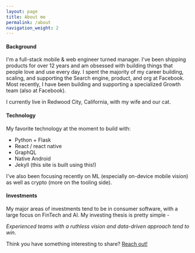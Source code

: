 ```yaml
---
layout: page
title: About me
permalink: /about
navigation_weight: 2
---
```

#### Background
I'm a full-stack mobile & web engineer turned manager. I've been shipping products for over 12 years and am obsessed with building things that people love and use every day. I spent the majority of my career building, scaling, and supporting the Search engine, product, and org at Facebook. Most recently, I have been building and supporting a specialized Growth team (also at Facebook).

I currently live in Redwood City, California, with my wife and our cat.

#### Technology
My favorite technology at the moment to build with:
  - Python + Flask
  - React / react native
  - GraphQL
  - Native Android
  - Jekyll (this site is built using this!)

I've also been focusing recently on ML (especially on-device mobile vision) as well as crypto (more on the tooling side).

#### Investments
My major areas of investments tend to be in consumer software, with a large focus on FinTech and AI. My investing thesis is pretty simple - 

*Experienced teams with a ruthless vision and data-driven approach tend to win.* 

Think you have something interesting to share? [Reach out!](/contact)
